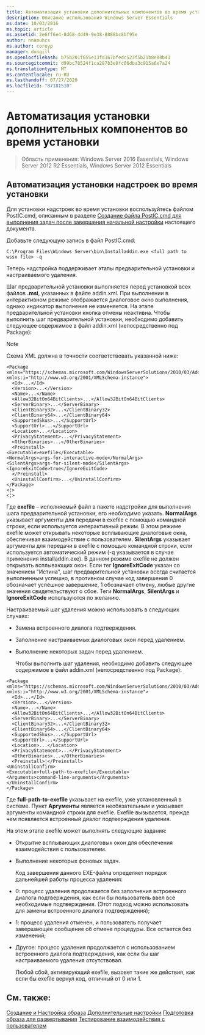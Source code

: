 ```yaml
---
title: Автоматизация установки дополнительных компонентов во время установки
description: Описание использования Windows Server Essentials
ms.date: 10/03/2016
ms.topic: article
ms.assetid: 2e6ff6e4-8d68-4d49-9e38-8088bc8bf95e
author: nnamuhcs
ms.author: coreyp
manager: dongill
ms.openlocfilehash: b75b201f655e13fd367bfedc523f5b21b8e88b43
ms.sourcegitcommit: d99bc78524f1ca287b3e8fc06dba3c915a6e7a24
ms.translationtype: MT
ms.contentlocale: ru-RU
ms.lasthandoff: 07/27/2020
ms.locfileid: "87181510"
---
```

# <a name="automate-installation-of-add-ins-during-setup"></a>Автоматизация установки дополнительных компонентов во время установки

>Область применения: Windows Server 2016 Essentials, Windows Server 2012 R2 Essentials, Windows Server 2012 Essentials

##  <a name="automate-installing-add-ins-during-setup"></a><a name="BKMK_AddIns"></a>Автоматизация установки надстроек во время установки
 Для установки надстроек во время установки воспользуйтесь файлом PostIC.cmd, описанным в разделе [Создание файла PostIC.cmd для выполнения задач после завершения начальной настройки](Create-the-PostIC.cmd-File-for-Running-Post-Initial-Configuration-Tasks.md) настоящего документа.

 Добавьте следующую запись в файл PostIC.cmd:

```
C:\Program Files\Windows Server\bin\Installaddin.exe <full path to wssx file> -q
```

 Теперь надстройка поддерживает этапы предварительной установки и настраиваемого удаления.

 Шаг предварительной установки выполняется перед установкой всех файлов **.msi**, указанных в файле addin.xml. При выполнении в интерактивном режиме отображается диалоговое окно выполнения, однако индикатор выполнения не изменяется. На этапе предварительной установки кнопка отмены неактивна. Чтобы выполнить шаг предварительной установки, необходимо добавить следующее содержимое в файл addin.xml (непосредственно под Package):

> [!NOTE]
>  Схема XML должна в точности соответствовать указанной ниже:

```
<Package xmlns="https://schemas.microsoft.com/WindowsServerSolutions/2010/03/Addins" xmlns:i="http://www.w3.org/2001/XMLSchema-instance">
  <Id>...</Id>
  <Version>...</Version>
  <Name>...</Name>
  <Allow32BitOn64BitClients>...</Allow32BitOn64BitClients>
  <ServerBinary>...</ServerBinary>
  <ClientBinary32>...</ClientBinary32>
  <ClientBinary64>...</ClientBinary64>
  <SupportedSkus>...</SupportUrl>
  <SupportUrl>...</SupportUrl>
  <Location>...</Location>
  <PrivacyStatement>...</PrivacyStatement>
  <OtherBinaries>...</OtherBinaries>
  <Preinstall>
<Executable>exefile</Executable>
<NormalArgs>args-for-interactive-mode</NormalArgs>
<SilentArgs>args-for-silent-mode</SilentArgs>
<IgnoreExitCode>true</IgnoreExitCode>
  </Preinstall>
  <UninstallConfirm>...</UninstallConfirm>
</Package>
<¦>
<¦>
```

 Где **exefile** – исполняемый файл в пакете надстройки для выполнения шага предварительной установки, его необходимо указать. **NormalArgs** указывает аргументы для передачи в exefile с помощью командной строки, если используется интерактивный режим. В этом режиме exefile может открывать некоторые всплывающие диалоговые окна, обеспечивая взаимодействие с пользователем. **SilentArgs** указывает аргументы для передачи в exefile с помощью командной строки, если используется автоматический режим (-q указывается в случае применения installaddin.exe). В данном режиме exefile не должен открывать всплывающих окон. Если тег **IgnoreExitCode** указан со значением "Истина", шаг предварительной установки всегда считается выполненным успешно, в противном случае код завершения 0 обозначает успешное завершение, 1 обозначает отмену, любые другие значения свидетельствуют о сбое. Теги **NormalArgs**, **SilentArgs** и **IgnoreExitCode** используются по желанию.

 Настраиваемый шаг удаления можно использовать в следующих случаях:

- Замена встроенного диалога подтверждения.

- Заполнение настраиваемых диалоговых окон перед удалением.

- Выполнение некоторых задач перед удалением.

  Чтобы выполнить шаг удаления, необходимо добавить следующее содержимое в файл addin.xml (непосредственно под Package):

```
<Package xmlns="https://schemas.microsoft.com/WindowsServerSolutions/2010/03/Addins" xmlns:i="http://www.w3.org/2001/XMLSchema-instance">
  <Id>...</Id>
  <Version>...</Version>
  <Name>...</Name>
  <Allow32BitOn64BitClients>...</Allow32BitOn64BitClients>
  <ServerBinary>...</ServerBinary>
  <ClientBinary32>...</ClientBinary32>
  <ClientBinary64>...</ClientBinary64>
  <SupportedSkus>...</SupportUrl>
  <SupportUrl>...</SupportUrl>
  <Location>...</Location>
  <PrivacyStatement>...</PrivacyStatement>
  <OtherBinaries>...</OtherBinaries>
  <Preinstall>¦</Preinstall>
<UninstallConfirm>
<Executable>full-path-to-exefile</Executable>
<Arguments>command-line-arguments</Arguments>
</UninstallConfirm>
</Package>
```

 Где **full-path-to-exefile** указывает на exefile, уже установленный в системе. Пункт **Аргументы** является необязательным и указывает аргументы командной строки для exefile. Exefile вызывается, прежде чем появляется встроенный диалог подтверждения удаления.

 На этом этапе exefile может выполнять следующие задания:

- Открытие всплывающих диалоговых окон для обеспечения взаимодействия с пользователем.

- Выполнение некоторых фоновых задач.

  Код завершения данного EXE-файла определяет порядок дальнейшей работы процесса удаления:

- 0: процесс удаления продолжается без заполнения встроенного диалога подтверждения, как если бы пользователь ввел все необходимые подтверждения. (Этот подход можно использовать для замены встроенного диалога подтверждения);

- 1: процесс удаления отменен, и пользователь получает завершающее сообщение об отмене процедуры. Все остается без изменений;

- Другое: процесс удаления продолжается с использованием встроенного диалога подтверждения, как если бы шаг настраиваемого удаления отсутствовал.

  Любой сбой, активирующий exefile, вызовет такие же действия, как если бы exefile вернул код, отличный от 0 или 1.

## <a name="see-also"></a>См. также:
 [Создание и Настройка образа](Creating-and-Customizing-the-Image.md) [Дополнительные настройки](Additional-Customizations.md) [Подготовка образа для развертывания](Preparing-the-Image-for-Deployment.md) [Тестирование взаимодействия с пользователем](Testing-the-Customer-Experience.md)